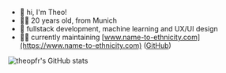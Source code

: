 
- 👋 hi, I'm Theo!
- 🙋‍♂️ 20 years old, from Munich
- 🌱 fullstack development, machine learning and UX/UI design
- 👨‍💻 currently maintaining [www.name-to-ethnicity.com](https://www.name-to-ethnicity.com) ([GitHub](https://github.com/name-ethnicity-classifier))
<!--- 🖥️ currently working at [qdive.io](https://www.qdive.io/) as a working student-->

![theopfr's GitHub stats](https://github-readme-stats.vercel.app/api?username=theopfr&theme=tokyonight&show_icons=true&hide_border=true)
